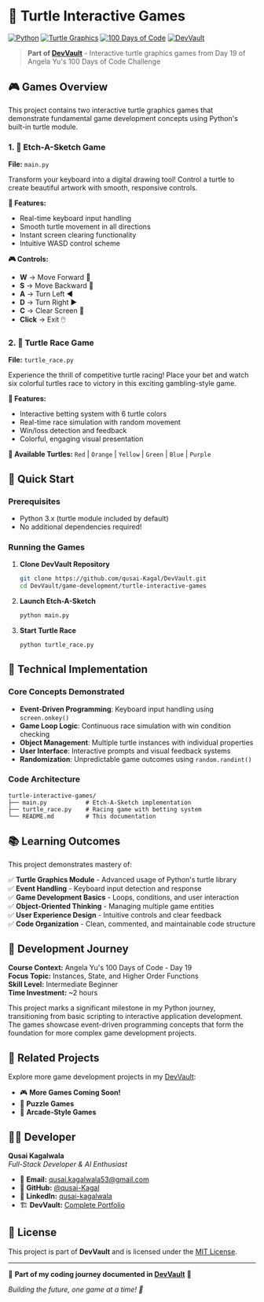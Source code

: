 # 🐢 Turtle Interactive Games

[![Python](https://img.shields.io/badge/Python-3.x-blue.svg)](https://www.python.org/)
[![Turtle Graphics](https://img.shields.io/badge/Turtle-Graphics-green.svg)](https://docs.python.org/3/library/turtle.html)
[![100 Days of Code](https://img.shields.io/badge/100%20Days%20of%20Code-Day%2019-orange.svg)](https://www.udemy.com/course/100-days-of-code/)
[![DevVault](https://img.shields.io/badge/DevVault-Game%20Development-purple.svg)](https://github.com/qusai-Kagal/DevVault)

> **Part of [DevVault](https://github.com/qusai-Kagal/DevVault)** - Interactive turtle graphics games from Day 19 of Angela Yu's 100 Days of Code Challenge

## 🎮 Games Overview

This project contains two interactive turtle graphics games that demonstrate fundamental game development concepts using Python's built-in turtle module.

### 1. 🎨 Etch-A-Sketch Game
**File:** `main.py`

Transform your keyboard into a digital drawing tool! Control a turtle to create beautiful artwork with smooth, responsive controls.

**🎯 Features:**
- Real-time keyboard input handling
- Smooth turtle movement in all directions
- Instant screen clearing functionality
- Intuitive WASD control scheme

**🎮 Controls:**
- **W** → Move Forward 🔼
- **S** → Move Backward 🔽
- **A** → Turn Left ◀️
- **D** → Turn Right ▶️
- **C** → Clear Screen 🧹
- **Click** → Exit 🖱️

### 2. 🏁 Turtle Race Game
**File:** `turtle_race.py`

Experience the thrill of competitive turtle racing! Place your bet and watch six colorful turtles race to victory in this exciting gambling-style game.

**🎯 Features:**
- Interactive betting system with 6 turtle colors
- Real-time race simulation with random movement
- Win/loss detection and feedback
- Colorful, engaging visual presentation

**🌈 Available Turtles:**
`Red` | `Orange` | `Yellow` | `Green` | `Blue` | `Purple`

## 🚀 Quick Start

### Prerequisites
- Python 3.x (turtle module included by default)
- No additional dependencies required!

### Running the Games

1. **Clone DevVault Repository**
   ```bash
   git clone https://github.com/qusai-Kagal/DevVault.git
   cd DevVault/game-development/turtle-interactive-games
   ```

2. **Launch Etch-A-Sketch**
   ```bash
   python main.py
   ```

3. **Start Turtle Race**
   ```bash
   python turtle_race.py
   ```

## 🔧 Technical Implementation

### Core Concepts Demonstrated
- **Event-Driven Programming**: Keyboard input handling using `screen.onkey()`
- **Game Loop Logic**: Continuous race simulation with win condition checking
- **Object Management**: Multiple turtle instances with individual properties
- **User Interface**: Interactive prompts and visual feedback systems
- **Randomization**: Unpredictable game outcomes using `random.randint()`

### Code Architecture
```
turtle-interactive-games/
├── main.py           # Etch-A-Sketch implementation
├── turtle_race.py    # Racing game with betting system
└── README.md         # This documentation
```

## 📚 Learning Outcomes

This project demonstrates mastery of:

✅ **Turtle Graphics Module** - Advanced usage of Python's turtle library  
✅ **Event Handling** - Keyboard input detection and response  
✅ **Game Development Basics** - Loops, conditions, and user interaction  
✅ **Object-Oriented Thinking** - Managing multiple game entities  
✅ **User Experience Design** - Intuitive controls and clear feedback  
✅ **Code Organization** - Clean, commented, and maintainable code structure  

## 🎯 Development Journey

**Course Context:** Angela Yu's 100 Days of Code - Day 19  
**Focus Topic:** Instances, State, and Higher Order Functions  
**Skill Level:** Intermediate Beginner  
**Time Investment:** ~2 hours  

This project marks a significant milestone in my Python journey, transitioning from basic scripting to interactive application development. The games showcase event-driven programming concepts that form the foundation for more complex game development projects.

## 🔗 Related Projects

Explore more game development projects in my [DevVault](https://github.com/qusai-Kagal/DevVault/tree/main/game-development):
- 🎮 **More Games Coming Soon!**
- 🧩 **Puzzle Games**
- 🎯 **Arcade-Style Games**

## 👨‍💻 Developer

**Qusai Kagalwala**  
*Full-Stack Developer & AI Enthusiast*

- 📧 **Email:** qusai.kagalwala53@gmail.com
- 🐙 **GitHub:** [@qusai-Kagal](https://github.com/qusai-Kagal)
- 💼 **LinkedIn:** [qusai-kagalwala](https://www.linkedin.com/in/qusai-kagalwala/)
- 🏗️ **DevVault:** [Complete Portfolio](https://github.com/qusai-Kagal/DevVault)

## 📄 License

This project is part of **DevVault** and is licensed under the [MIT License](https://github.com/qusai-Kagal/DevVault/blob/main/LICENSE).

---

🌟 **Part of my coding journey documented in [DevVault](https://github.com/qusai-Kagal/DevVault)** 🌟

*Building the future, one game at a time! 🚀*
